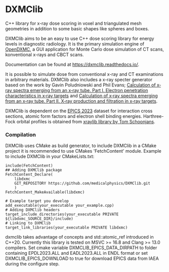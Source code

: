 ﻿# DXMClib
C++ library for x-ray dose scoring in voxel and triangulated mesh geometries in addition to some basic shapes like spheres and boxes. 

DXMClib aims to be an easy to use C++ dose scoring library for energy levels in diagnostic radiology. It is the primary simulation engine of [OpenDXMC](https://github.com/medicalphysics/OpenDXMC), a GUI application for Monte Carlo dose simulation of CT scans, konventional x-rays and CBCT scans. 

Documentation can be found at https://dxmclib.readthedocs.io/.

It is possible to simulate dose from conventional x-ray and CT examinations in arbitrary materials. DXMClib also includes a x-ray specter generator based on the work by Gavin Poludniowski and Phil Evans; [Calculation of x‐ray spectra emerging from an x‐ray tube. Part I. Electron penetration characteristics in x‐ray targets](https://aapm.onlinelibrary.wiley.com/doi/abs/10.1118/1.2734725) and [Calculation of x‐ray spectra emerging from an x‐ray tube. Part II. X‐ray production and filtration in x‐ray targets](https://aapm.onlinelibrary.wiley.com/doi/abs/10.1118/1.2734726).

DXMClib is dependent on the [EPICS 2023](https://www-nds.iaea.org/epics/) dataset for interaction cross sections, atomic form factors and electron shell binding energies. Harthree-Fock orbital profiles is obtained from [xraylib library by Tom Schoonjans](https://github.com/tschoonj/xraylib). 

### Compilation
DXMClib uses CMake as build generator, to include DXMClib in a CMake project it is recommended to use CMakes 'FetchContent' module. Example to include DXMClib in your CMakeLists.txt:

    include(FetchContent)
    ## Adding DXMClib package
    FetchContent_Declare(
        libdxmc
        GIT_REPOSITORY https://github.com/medicalphysics/DXMClib.git
        )
    FetchContent_MakeAvailable(libdxmc)

    # Example target you develop
    add_executable(your_executable your_example.cpp)
    # Adding DXMClib headers
    target_include_directories(your_executable PRIVATE ${libdxmc_SOURCE_DIR}/include)
    # Linking to DXMClib
    target_link_libraries(your_executable PRIVATE libdxmc)

dxmclib takes advantage of concepts and std::atomic_ref introduced in C++20. Currently this library is tested on MSVC >= 16.8 and Clang >= 13.0 compilers. Set cmake variable DXMCLIB_EPICS_DATA_DIRPATH to folder containing EPDL2023.ALL and EADL2023.ALL in ENDL format or set DXMCLIB_EPICS_DOWNLOAD to true for download EPICS data from IAEA during the configure step.
